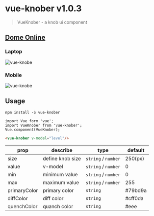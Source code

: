 # vue-knober v1.0.3

> VueKnober - a knob ui component

## [Dome Online](https://www.shisaner.com/projects/vue-knober/)

### Laptop
![vue-knobe](https://raw.githubusercontent.com/shiasn/vue-knober/master/docs/images/vue-knober.gif)
### Mobile
![vue-knobe](https://raw.githubusercontent.com/shiasn/vue-knober/master/docs/images/vue-knober-mobile.gif)

## Usage

```dash
npm install -S vue-knober

import Vue form 'vue';
import VueKnober from 'vue-knober';
Vue.component(VueKnober);
```

```html
<vue-knober v-model="level"/>
```

| prop | describe | type | default |
| --- | --- | --- | --- |
| size | define knob size | `string` / `number` | 250(px) |
| value | v-model | `string` / `number` | 0 |
| min | minimum value | `string` / `number` | 0 |
| max | maximum value | `string` / `number` | 255  |
| primaryColor | primary color | `string` | #79bd9a |
| diffColor | diff color | `string` | #cff0da |
| quenchColor | quanch color | `string` | #eee |

